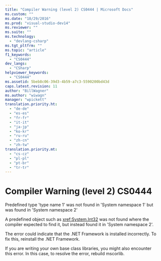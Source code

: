 ```yaml
---
title: "Compiler Warning (level 2) CS0444 | Microsoft Docs"
ms.custom: ""
ms.date: "10/29/2016"
ms.prod: "visual-studio-dev14"
ms.reviewer: ""
ms.suite: ""
ms.technology: 
  - "devlang-csharp"
ms.tgt_pltfrm: ""
ms.topic: "article"
f1_keywords: 
  - "CS0444"
dev_langs: 
  - "CSharp"
helpviewer_keywords: 
  - "CS0444"
ms.assetid: 5beb8c06-39d3-4b59-a7c3-5590200bd43d
caps.latest.revision: 11
author: "BillWagner"
ms.author: "wiwagn"
manager: "wpickett"
translation.priority.ht: 
  - "de-de"
  - "es-es"
  - "fr-fr"
  - "it-it"
  - "ja-jp"
  - "ko-kr"
  - "ru-ru"
  - "zh-cn"
  - "zh-tw"
translation.priority.mt: 
  - "cs-cz"
  - "pl-pl"
  - "pt-br"
  - "tr-tr"
---
```

# Compiler Warning (level 2) CS0444
Predefined type 'type name 1' was not found in 'System namespace 1' but was found in 'System namespace 2'  
  
 A predefined object such as <xref:System.Int32> was not found where the compiler expected to find it, but instead found it in 'System namespace 2'.  
  
 The error could indicate that the .NET Framework is installed incorrectly. To fix this, reinstall the .NET Framework.  
  
 If you are writing your own base class libraries, you might also encounter this error. In this case, to resolve the error, rebuild mscorlib.